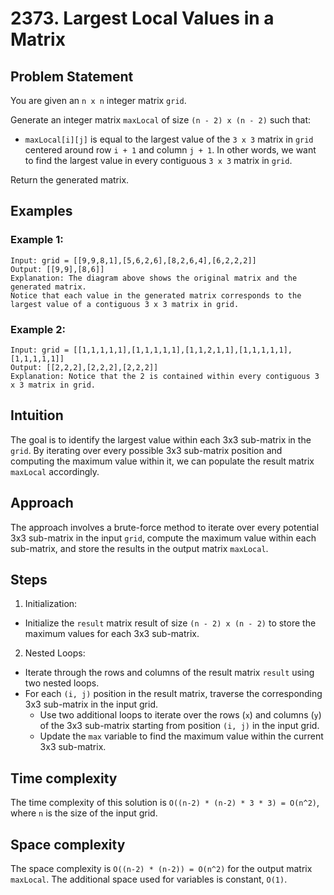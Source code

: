 # 2373. Largest Local Values in a Matrix

## Problem Statement
You are given an `n x n` integer matrix `grid`.

Generate an integer matrix `maxLocal` of size `(n - 2) x (n - 2)` such that:

- `maxLocal[i][j]` is equal to the largest value of the `3 x 3` matrix in `grid` centered around row `i + 1` and column `j + 1`.
In other words, we want to find the largest value in every contiguous `3 x 3` matrix in `grid`.

Return the generated matrix.

## Examples
### Example 1:
```plaintext
Input: grid = [[9,9,8,1],[5,6,2,6],[8,2,6,4],[6,2,2,2]]
Output: [[9,9],[8,6]]
Explanation: The diagram above shows the original matrix and the generated matrix.
Notice that each value in the generated matrix corresponds to the largest value of a contiguous 3 x 3 matrix in grid.
```
### Example 2:
```plaintext
Input: grid = [[1,1,1,1,1],[1,1,1,1,1],[1,1,2,1,1],[1,1,1,1,1],[1,1,1,1,1]]
Output: [[2,2,2],[2,2,2],[2,2,2]]
Explanation: Notice that the 2 is contained within every contiguous 3 x 3 matrix in grid.
```

## Intuition
The goal is to identify the largest value within each 3x3 sub-matrix in the `grid`. By iterating over every possible 3x3 sub-matrix position and computing the maximum value within it, we can populate the result matrix `maxLocal` accordingly.

## Approach
The approach involves a brute-force method to iterate over every potential 3x3 sub-matrix in the input `grid`, compute the maximum value within each sub-matrix, and store the results in the output matrix `maxLocal`.

## Steps
1. Initialization:
  - Initialize the `result` matrix result of size `(n - 2) x (n - 2)` to store the maximum values for each 3x3 sub-matrix.
2. Nested Loops:
  - Iterate through the rows and columns of the result matrix `result` using two nested loops.
  - For each `(i, j)` position in the result matrix, traverse the corresponding 3x3 sub-matrix in the input grid.
    - Use two additional loops to iterate over the rows (`x`) and columns (`y`) of the 3x3 sub-matrix starting from position `(i, j)` in the input grid.
    - Update the `max` variable to find the maximum value within the current 3x3 sub-matrix.

## Time complexity
The time complexity of this solution is `O((n-2) * (n-2) * 3 * 3) = O(n^2)`, where `n` is the size of the input grid.


## Space complexity
The space complexity is `O((n-2) * (n-2)) = O(n^2)` for the output matrix `maxLocal`. The additional space used for variables is constant, `O(1)`.




